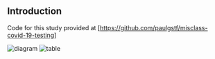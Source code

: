## Introduction
Code for this study provided at [https://github.com/paulgstf/misclass-covid-19-testing]

![diagram](https://user-images.githubusercontent.com/49227171/141667115-1fcf1e51-e0b9-4ba0-940e-ed830652865f.JPG)
![table](https://user-images.githubusercontent.com/49227171/141667116-c3e62113-0a01-4fa1-92c9-e1b8c3df6137.JPG)
